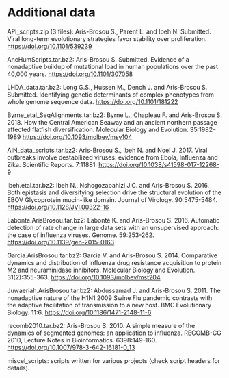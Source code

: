 Additional data
===============

API_scripts.zip (3 files):
Aris-Brosou S., Parent L. and Ibeh N. Submitted. Viral long-term evolutionary strategies favor stability over proliferation.
https://doi.org/10.1101/539239

AncHumScripts.tar.bz2:
Aris-Brosou S. Submitted. Evidence of a nonadaptive buildup of mutational load in human populations over the past 40,000 years.
https://doi.org/10.1101/307058

LHDA_data.tar.bz2:
Long G.S., Hussen M., Dench J. and Aris-Brosou S. Submitted. Identifying genetic determinants of complex phenotypes from whole genome sequence data.
https://doi.org/10.1101/181222

Byrne_etal_SeqAlignments.tar.bz2:
Byrne L., Chapleau F. and Aris-Brosou S. 2018. How the Central American Seaway and an ancient northern passage affected flatfish diversification. Molecular Biology and Evolution. 35:1982–1989
https://doi.org/10.1093/molbev/msy104

AIN_data_scripts.tar.bz2:
Aris-Brosou S., Ibeh N. and Noel J. 2017. Viral outbreaks involve destabilized viruses: evidence from Ebola, Influenza and Zika. Scientific Reports. 7:11881.
https://doi.org/10.1038/s41598-017-12268-9

Ibeh.etal.tar.bz2:
Ibeh N., Nshogozabahizi J.C. and Aris-Brosou S. 2016. Both epistasis and diversifying selection drive the structural evolution of the EBOV Glycoprotein mucin-like domain. Journal of Virology. 90:5475-5484.
https://doi.org/10.1128/JVI.00322-16

Labonte.ArisBrosou.tar.bz2:
Labonté K. and Aris-Brosou S. 2016. Automatic detection of rate change in large data sets with an unsupervised approach: the case of influenza viruses. Genome. 59:253-262.
https://doi.org/10.1139/gen-2015-0163

Garcia.ArisBrosou.tar.bz2: 
Garcia V. and Aris-Brosou S. 2014. Comparative dynamics and distribution of influenza drug resistance acquisition to protein M2 and neuraminidase inhibitors. Molecular Biology and Evolution. 31(2):355-363.
https://doi.org/10.1093/molbev/mst204

Juwaeriah.ArisBrosou.tar.bz2:
Abdussamad J. and Aris-Brosou S. 2011. The nonadaptive nature of the H1N1 2009 Swine Flu pandemic contrasts with the adaptive facilitation of transmission to a new host. BMC Evolutionary Biology. 11:6.
https://doi.org/10.1186/1471-2148-11-6

recomb2010.tar.bz2:
Aris-Brosou S. 2010. A simple measure of the dynamics of segmented genomes: an application to influenza. RECOMB-CG 2010, Lecture Notes in Bioinformatics. 6398:149-160.
https://doi.org/10.1007/978-3-642-16181-0_13

miscel_scripts: scripts written for various projects (check script headers for details).